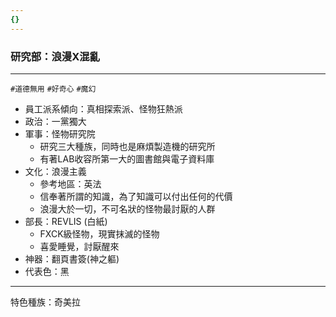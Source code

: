 ```yaml
---
{}
---
```

### 研究部：浪漫X混亂

---

`#道德無用` `#好奇心` `#魔幻`

- 員工派系傾向：真相探索派、怪物狂熱派
- 政治：一黨獨大
- 軍事：怪物研究院
    - 研究三大種族，同時也是麻煩製造機的研究所
    - 有著LAB收容所第一大的圖書館與電子資料庫
- 文化：浪漫主義
    - 參考地區：英法
    - 信奉著所謂的知識，為了知識可以付出任何的代價
    - 浪漫大於一切，不可名狀的怪物最討厭的人群
- 部長：REVLIS (白紙)
    - FXCK級怪物，現實抹滅的怪物
    - 喜愛睡覺，討厭醒來
- 神器：翻頁書簽(神之軀)
- 代表色：黑

---

特色種族：奇美拉